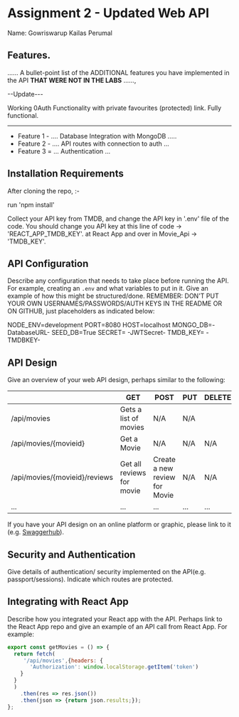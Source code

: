# Assignment 2 - Updated Web API

Name: Gowriswarup Kailas Perumal

## Features.

...... A bullet-point list of the ADDITIONAL features you have implemented in the API **THAT WERE NOT IN THE LABS** ......,

--Update---

Working 0Auth Functionality with private favourites (protected) link. Fully functional.

---

- Feature 1 - .... Database Integration with MongoDB .....
- Feature 2 - .... API routes with connection to auth ...
- Feature 3 = ... Authentication ...

## Installation Requirements

After cloning the repo, :-

run 'npm install'

Collect your API key from TMDB, and change the API key in '.env' file of the code. You should change you API key at this line of code -> 'REACT_APP_TMDB_KEY'. at React App and over in Movie_Api -> 'TMDB_KEY'.

## API Configuration

Describe any configuration that needs to take place before running the API. For example, creating an `.env` and what variables to put in it. Give an example of how this might be structured/done.
REMEMBER: DON'T PUT YOUR OWN USERNAMES/PASSWORDS/AUTH KEYS IN THE README OR ON GITHUB, just placeholders as indicated below:

NODE_ENV=development
PORT=8080
HOST=localhost
MONGO_DB=-DatabaseURL-
SEED_DB=True
SECRET= -JWTSecret-
TMDB_KEY= -TMDBKEY-

## API Design

Give an overview of your web API design, perhaps similar to the following:

|                               | GET                       | POST                          | PUT | DELETE |
| ----------------------------- | ------------------------- | ----------------------------- | --- | ------ |
| /api/movies                   | Gets a list of movies     | N/A                           | N/A |
| /api/movies/{movieid}         | Get a Movie               | N/A                           | N/A | N/A    |
| /api/movies/{movieid}/reviews | Get all reviews for movie | Create a new review for Movie | N/A | N/A    |
| ...                           | ...                       | ...                           | ... | ...    |

If you have your API design on an online platform or graphic, please link to it (e.g. [Swaggerhub](https://app.swaggerhub.com/)).

## Security and Authentication

Give details of authentication/ security implemented on the API(e.g. passport/sessions). Indicate which routes are protected.

## Integrating with React App

Describe how you integrated your React app with the API. Perhaps link to the React App repo and give an example of an API call from React App. For example:

```Javascript
export const getMovies = () => {
  return fetch(
     '/api/movies',{headers: {
       'Authorization': window.localStorage.getItem('token')
    }
  }
  )
    .then(res => res.json())
    .then(json => {return json.results;});
};

```
